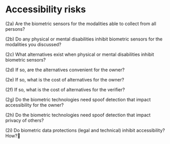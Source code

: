 # Accessibility risks

(2a) Are the biometric sensors for the modalities able to collect from all persons?

(2b) Do any physical or mental disabilities inhibit biometric sensors for the modalities you discussed?

(2c) What alternatives exist when physical or mental disabilities inhibit biometric sensors?

(2d) If so, are the alternatives convenient for the owner?

(2e) If so, what is the cost of alternatives for the owner?

(2f) If so, what is the cost of alternatives for the verifier?

(2g) Do the biometric technologies need spoof detection that impact accessibility for the owner?

(2h) Do the biometric technologies need spoof detection that impact privacy of others?

(2i) Do biometric data protections (legal and technical) inhibit accessibility?  How?
